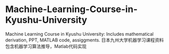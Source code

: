 # Machine-Learning-Course-in-Kyushu-University
Machine Learning Course in Kyushu University: 
Includes mathematical derivation, PPT, MATLAB code, assiggments.
日本九州大学机器学习课程资料
包含机器学习算法推导，Matlab代码实现
